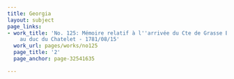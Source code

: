 ```yaml
---
title: Georgia
layout: subject
page_links:
- work_title: 'No. 125: Mémoire relatif à l''arrivée du Cte de Grasse Brouillon lettre
    au duc du Chatelet - 1781/08/15'
  work_url: pages/works/no125
  page_title: '2'
  page_anchor: page-32541635

---
```

